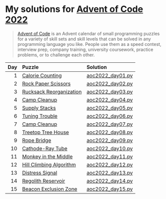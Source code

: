 # My solutions for [Advent of Code 2022](https://adventofcode.com/2022)

> [Advent of Code](https://adventofcode.com/2022/about) is an Advent calendar of small
> programming puzzles for a variety of skill sets and skill levels that can be solved in
> any programming language you like. People use them as a speed contest, interview prep,
> company training, university coursework, practice problems, or to challenge each other.

| Day | Puzzle                                                            | Solution                             |
| --: | :---------------------------------------------------------------- | :----------------------------------- |
|   1 | [Calorie Counting](https://adventofcode.com/2022/day/1)           | [aoc2022_day01.py](aoc2022_day01.py) |
|   2 | [Rock Paper Scissors](https://adventofcode.com/2022/day/2)        | [aoc2022_day02.py](aoc2022_day02.py) |
|   3 | [Rucksack Reorganization](https://adventofcode.com/2022/day/3)    | [aoc2022_day03.py](aoc2022_day03.py) |
|   4 | [Camp Cleanup](https://adventofcode.com/2022/day/4)               | [aoc2022_day04.py](aoc2022_day04.py) |
|   5 | [Supply Stacks](https://adventofcode.com/2022/day/5)              | [aoc2022_day05.py](aoc2022_day05.py) |
|   6 | [Tuning Trouble](https://adventofcode.com/2022/day/6)             | [aoc2022_day06.py](aoc2022_day06.py) |
|   7 | [Camp Cleanup](https://adventofcode.com/2022/day/7)               | [aoc2022_day07.py](aoc2022_day07.py) |
|   8 | [Treetop Tree House](https://adventofcode.com/2022/day/8)         | [aoc2022_day08.py](aoc2022_day08.py) |
|   9 | [Rope Bridge](https://adventofcode.com/2022/day/9)                | [aoc2022_day09.py](aoc2022_day09.py) |
|  10 | [Cathode-Ray Tube](https://adventofcode.com/2022/day/10)          | [aoc2022_day10.py](aoc2022_day10.py) |
|  11 | [Monkey in the Middle](https://adventofcode.com/2022/day/11)      | [aoc2022_day11.py](aoc2022_day11.py) |
|  12 | [Hill Climbing Algorithm](https://adventofcode.com/2022/day/12)   | [aoc2022_day12.py](aoc2022_day12.py) |
|  13 | [Distress Signal](https://adventofcode.com/2022/day/13)           | [aoc2022_day13.py](aoc2022_day13.py) |
|  14 | [Regolith Reservoir](https://adventofcode.com/2022/day/14)        | [aoc2022_day14.py](aoc2022_day14.py) |
|  15 | [Beacon Exclusion Zone](https://adventofcode.com/2022/day/15)     | [aoc2022_day15.py](aoc2022_day15.py) |
